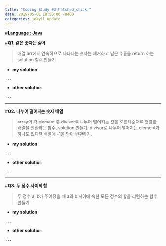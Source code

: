 ```yaml
---
title: "Coding Study #3:hatched_chick:"
date: 2019-05-01 18:50:00 -0400
categories: jekyll update
---
```


#**<u>Language : Java</u>**

#**Q1. 같은 숫자는 싫어**

> 배열 arr에서 연속적으로 나타나는 숫자는 제거하고 남은 수들을 return 하는 solution 함수 만들기

- **my solution** 

```
...
```



- **other solution**

```
...
```

-------

#**Q2. 나누어 떨어지는 숫자 배열**

> array의 각 element 중 divisor로 나누어 떨어지는 값을 오름차순으로 정렬한 배열을 반환하는 함수, solution 만들기.
divisor로 나누어 떨어지는 element가 하나도 없다면 배열에 -1을 담아 반환하기.

- **my solution** 

```
...
```



- **other solution**

```
...
```

-------

#**Q3. 두 정수 사이의 합**

>  두 정수 a, b가 주어졌을 때 a와 b 사이에 속한 모든 정수의 합을 리턴하는 함수 만들기

- **my solution** 

```
...
```



- **other solution**

```
...
```


